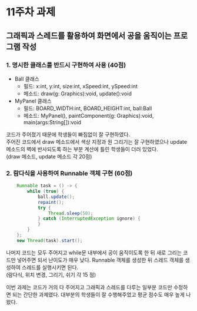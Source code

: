 # 11주차 과제
## 그래픽과 스레드를 활용하여 화면에서 공을 움직이는 프로그램 작성
### 1. 명시한 클래스를 반드시 구현하여 사용 (40점)
- Ball 클래스
    - 필드: x:int, y:int, size:int, xSpeed:int, ySpeed:int
    - 메소드: draw(g: Graphics):void, update():void
- MyPanel 클래스
    - 필드: BOARD_WIDTH:int, BOARD_HEIGHT:int, ball:Ball
    - 메소드: MyPanel(), paintComponent(g: Graphics):void, main(args:String[]):void

코드가 주어졌기 때문에 학생들이 빠짐없이 잘 구현하였다.  
주어진 코드에서 draw 메소드에서 색상 지정과 원 그리기는 잘 구현하였으나 
update 메소드의 벽에 반사되도록 하는 부분 계산에 틀린 학생들이 더러 있었다.  
(draw 메소드, update 메소드 각 20점)
### 2. 람다식을 사용하여 Runnable 객체 구현 (60점)
```java
    Runnable task = () -> {
        while (true) {
            ball.update();
            repaint();
            try {
                Thread.sleep(50);
            } catch (InterruptedException ignore) {
            }
        }
    };
    new Thread(task).start();
```
나머지 코드는 모두 주어지고 while문 내부에서 공이 움직이도록 한 뒤 
새로 그리는 코드만 넣어주면 되서 난이도가 매우 낮다. 
Runnable 객체를 생성한 뒤 스레드 객체를 생성하여 스레드를 실행시키면 된다.  
(람다식, 위치 변경, 그리기, 쉬기 각 15 점)

이번 과제는 코드가 거의 다 주어지고 그래픽과 스레드를 다루는 일부분 코드만 수정하면 되는 간단한 과제였다. 
대부분의 학생들이 잘 수행해주었고 평균 점수도 매우 높게 나왔다.
